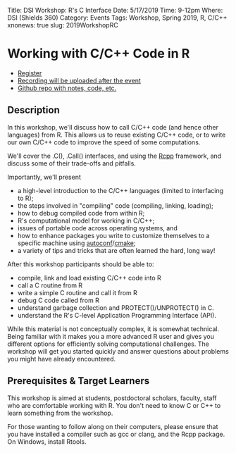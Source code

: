 Title: DSI Workshop: R's C Interface
Date: 5/17/2019
Time: 9-12pm
Where: DSI (Shields 360)
Category: Events
Tags: Workshop, Spring 2019, R, C/C++
xnonews: true
slug: 2019WorkshopRC

#  Working with C/C++ Code in R

* [Register]()
* [Recording will be uploaded after the event]()
* [Github repo with notes, code, etc.]()


## Description

In this workshop, we'll discuss how to call C/C++ code (and hence other languages) from R.
This allows us to reuse existing C/C++ code, or to write our own C/C++ code to improve the speed
of some computations.

We'll cover the .C(), .Call() interfaces, and using the [Rcpp](http://www.rcpp.org/) framework,
and discuss some of their trade-offs and pitfalls.

Importantly, we'll present
+ a high-level introduction to the C/C++ languages (limited to interfacing to R);
+ the steps involved in "compiling" code (compiling, linking, loading);
+ how to debug compiled code from within R; 
+ R's computational model for working in C/C++;
+ issues of portable code across operating systems, and
+ how to enhance packages you write to customize themselves to a specific machine using
  [autoconf](https://www.gnu.org/software/autoconf/)/[cmake](https://cmake.org);
+ a variety of tips and tricks that are often learned the hard, long way!

After this workshop participants should be able to:
+ compile, link and load existing C/C++ code into R
+ call a C routine from R
+ write a simple C routine and call it from R
+ debug C code called from R
+ understand garbage collection and PROTECT()/UNPROTECT() in C.
+ understand the R's C-level Application Programming Interface (API).

While this material is not conceptually complex, it is somewhat technical.
Being familiar with it makes you a more advanced R user and gives you different
options for efficiently solving computational challenges.
The workshop will get you started quickly and answer questions about problems you might
have already encountered.

## Prerequisites & Target Learners

This workshop is aimed at students, postdoctoral scholars, faculty, staff who are
comfortable working with R. You don't need to know C or C++ to learn something from the workshop.

For those wanting to follow along on their computers, please ensure that you have
installed a compiler such as gcc or clang, and the Rcpp package.
On Windows, install Rtools.

